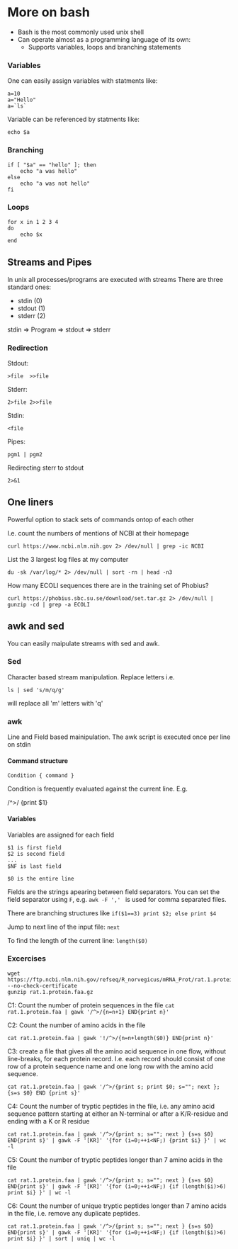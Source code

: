 # More on bash

* Bash is the most commonly used unix shell
* Can operate almost as a programming language of its own:
    - Supports variables, loops and branching statements

### Variables

One can easily assign variables with statments like:

```
a=10
a="Hello"
a=`ls`
```

Variable can be referenced by statments like:

```
echo $a
```


### Branching
```
if [ "$a" == "hello" ]; then
    echo "a was hello"
else
    echo "a was not hello"
fi
```

### Loops

```
for x in 1 2 3 4
do
    echo $x
end
```

## Streams and Pipes

In unix all processes/programs are executed with streams
There are three standard ones:
* stdin (0)
* stdout (1)
* stderr (2) 


stdin => 
Program => stdout
=> stderr  


### Redirection

Stdout:
```
>file  >>file
```

Stderr:
```
2>file 2>>file 
```

Stdin:
```
<file 
```

Pipes:

`pgm1 | pgm2`

Redirecting sterr to stdout

` 2>&1 `


## One liners

Powerful option to stack sets of commands ontop of each other

I.e. count the numbers of mentions of NCBI at their homepage 

```
curl https://www.ncbi.nlm.nih.gov 2> /dev/null | grep -ic NCBI
```

List the 3 largest log files at my computer

```
du -sk /var/log/* 2> /dev/null | sort -rn | head -n3
```

How many ECOLI sequences there are in the training set of Phobius?

```
curl https://phobius.sbc.su.se/download/set.tar.gz 2> /dev/null | gunzip -cd | grep -a ECOLI
```

## awk and sed

You can easily maipulate streams with sed and awk.

### Sed

Character based stream manipulation.
Replace letters i.e.

```
ls | sed 's/m/q/g'
```

will replace all 'm' letters with 'q'

### awk

Line and Field based mainipulation. 
The awk script is executed once per line on stdin

#### Command structure

```Condition { command }```

Condition is frequently evaluated against the current line. E.g.

/^>/ {print $1}

#### Variables

Variables are assigned for each field
```
$1 is first field
$2 is second field
...
$NF is last field

$0 is the entire line
```

Fields are the strings apearing between field separators. You can set the field separator using `F`, e.g.
```awk -F ',' ```
is used for comma separated files.


There are branching structures like 
```if($1==3) print $2; else print $4```

Jump to next line of the input file:
```next```

To find the length of the current line:
```length($0)```

### Excercises

```
wget https://ftp.ncbi.nlm.nih.gov/refseq/R_norvegicus/mRNA_Prot/rat.1.protein.faa.gz --no-check-certificate
gunzip rat.1.protein.faa.gz
```

C1: Count the number of protein sequences in the file
```cat rat.1.protein.faa | gawk '/^>/{n=n+1} END{print n}' ```

C2:  Count the number of amino acids in the file
```
cat rat.1.protein.faa | gawk '!/^>/{n=n+length($0)} END{print n}' 
```

C3: create a file that gives all the amino acid sequence in one flow, without line-breaks, for each protein record. I.e. each record should consist of one row of a protein sequence name and one long row with the amino acid sequence.
```
cat rat.1.protein.faa | gawk '/^>/{print s; print $0; s=""; next }; {s=s $0} END {print s}'
```

C4: Count the number of tryptic peptides in the file, i.e. any amino acid sequence pattern starting at either an N-terminal or after a K/R-residue and  ending with a K or R residue
```
cat rat.1.protein.faa | gawk '/^>/{print s; s=""; next } {s=s $0} END{print s}' | gawk -F '[KR]' '{for (i=0;++i<NF;) {print $i} }' | wc -l
```

C5: Count the number of tryptic peptides longer than 7 amino acids in the file
```
cat rat.1.protein.faa | gawk '/^>/{print s; s=""; next } {s=s $0} END{print s}' | gawk -F '[KR]' '{for (i=0;++i<NF;) {if (length($i)>6) print $i} }' | wc -l
```

C6: Count the number of unique tryptic peptides longer than 7 amino acids in the file, i.e. remove any duplicate peptides.
```
cat rat.1.protein.faa | gawk '/^>/{print s; s=""; next } {s=s $0} END{print s}' | gawk -F '[KR]' '{for (i=0;++i<NF;) {if (length($i)>6) print $i} }' | sort | uniq | wc -l
```
